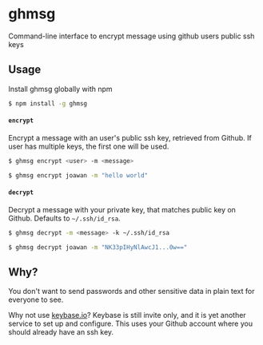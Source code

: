 # ghmsg

Command-line interface to encrypt message using github users public ssh keys

## Usage

Install ghmsg globally with npm
```bash
$ npm install -g ghmsg
```

#### `encrypt`

Encrypt a message with an user's public ssh key, retrieved from Github.
If user has multiple keys, the first one will be used.

```bash
$ ghmsg encrypt <user> -m <message>

$ ghmsg encrypt joawan -m "hello world"
```

#### `decrypt`

Decrypt a message with your private key, that matches public key on Github.
Defaults to `~/.ssh/id_rsa`.

```bash
$ ghmsg decrypt -m <message> -k ~/.ssh/id_rsa

$ ghmsg decrypt joawan -m "NK33pIHyNlAwcJ1...0w=="
```

## Why?
You don't want to send passwords and other sensitive data in plain text for
everyone to see.

Why not use [keybase.io](https://keybase.io/)? Keybase is still invite only,
and it is yet another service to set up and configure. This uses your Github
account where you should already have an ssh key.
